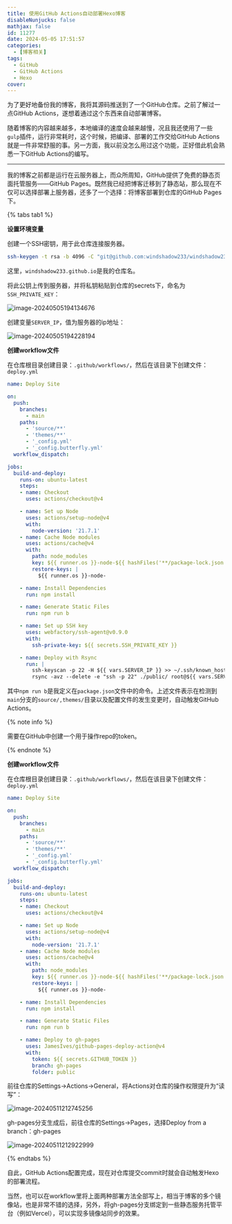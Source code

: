 ```yaml
---
title: 使用GitHub Actions自动部署Hexo博客
disableNunjucks: false
mathjax: false
id: 11277
date: 2024-05-05 17:51:57
categories:
  - [博客相关]
tags:
  - GitHub
  - GitHub Actions
  - Hexo
cover:
---
```


为了更好地备份我的博客，我将其源码推送到了一个GitHub仓库。之前了解过一点GitHub Actions，遂想着通过这个东西来自动部署博客。

随着博客的内容越来越多，本地编译的速度会越来越慢，况且我还使用了一些`gulp`插件，运行非常耗时，这个时候，把编译、部署的工作交给GitHub Actions就是一件非常舒服的事。另一方面，我以前没怎么用过这个功能，正好借此机会熟悉一下GitHub Actions的编写。

---

我的博客之前都是运行在云服务器上，而众所周知，GitHub提供了免费的静态页面托管服务——GitHub Pages。既然我已经把博客迁移到了静态站，那么现在不仅可以选择部署上服务器，还多了一个选择：将博客部署到仓库的GitHub Pages下。

{% tabs tab1 %}

<!-- tab 部署到云服务器 -->

**设置环境变量**

创建一个SSH密钥，用于此仓库连接服务器。

```bash
ssh-keygen -t rsa -b 4096 -C "git@github.com:windshadow233/windshadow233.github.io.git"
```

这里，`windshadow233.github.io`是我的仓库名。

将此公钥上传到服务器，并将私钥粘贴到仓库的secrets下，命名为`SSH_PRIVATE_KEY`：

![image-20240505194134676](https://fastly.jsdelivr.net/gh/windshadow233/BlogStorage@files/png/5ad4b9aae071cf3ea297ddc88713fd76.png)

创建变量`SERVER_IP`，值为服务器的ip地址：

![image-20240505194228194](https://fastly.jsdelivr.net/gh/windshadow233/BlogStorage@files/png/3f3d7454c0b67a312900b0610169c95c.png)

**创建workflow文件**

在仓库根目录创建目录：`.github/workflows/`，然后在该目录下创建文件：`deploy.yml`

```yaml
name: Deploy Site

on:
  push:
    branches:
      - main
    paths:
      - 'source/**'
      - 'themes/**'
      - '_config.yml'
      - '_config.butterfly.yml'
  workflow_dispatch:

jobs:
  build-and-deploy:
    runs-on: ubuntu-latest
    steps:
    - name: Checkout
      uses: actions/checkout@v4

    - name: Set up Node
      uses: actions/setup-node@v4
      with:
        node-version: '21.7.1'
    - name: Cache Node modules
      uses: actions/cache@v4
      with:
        path: node_modules
        key: ${{ runner.os }}-node-${{ hashFiles('**/package-lock.json') }}
        restore-keys: |
          ${{ runner.os }}-node-

    - name: Install Dependencies
      run: npm install

    - name: Generate Static Files
      run: npm run b

    - name: Set up SSH key
      uses: webfactory/ssh-agent@v0.9.0
      with:
        ssh-private-key: ${{ secrets.SSH_PRIVATE_KEY }}

    - name: Deploy with Rsync
      run: |
        ssh-keyscan -p 22 -H ${{ vars.SERVER_IP }} >> ~/.ssh/known_hosts
        rsync -avz --delete -e "ssh -p 22" ./public/ root@${{ vars.SERVER_IP }}:/var/www/blog/
```

其中`npm run b`是我定义在`package.json`文件中的命令。上述文件表示在检测到`main`分支的`source/,themes/`目录以及配置文件的发生变更时，自动触发GitHub Actions。

<!-- endtab -->

<!-- tab 部署到GitHub Pages -->

{% note info %}

需要在GitHub中创建一个用于操作repo的token。

{% endnote %}

**创建workflow文件**

在仓库根目录创建目录：`.github/workflows/`，然后在该目录下创建文件：`deploy.yml`

```yaml
name: Deploy Site

on:
  push:
    branches:
      - main
    paths:
      - 'source/**'
      - 'themes/**'
      - '_config.yml'
      - '_config.butterfly.yml'
  workflow_dispatch:

jobs:
  build-and-deploy:
    runs-on: ubuntu-latest
    steps:
    - name: Checkout
      uses: actions/checkout@v4

    - name: Set up Node
      uses: actions/setup-node@v4
      with:
        node-version: '21.7.1'
    - name: Cache Node modules
      uses: actions/cache@v4
      with:
        path: node_modules
        key: ${{ runner.os }}-node-${{ hashFiles('**/package-lock.json') }}
        restore-keys: |
          ${{ runner.os }}-node-

    - name: Install Dependencies
      run: npm install

    - name: Generate Static Files
      run: npm run b

    - name: Deploy to gh-pages
      uses: JamesIves/github-pages-deploy-action@v4
      with:
        token: ${{ secrets.GITHUB_TOKEN }}
        branch: gh-pages
        folder: public
```

前往仓库的Settings->Actions->General，将Actions对仓库的操作权限提升为“读写”：

![image-20240511212745256](https://fastly.jsdelivr.net/gh/windshadow233/BlogStorage@files/png/1c8afeb2c1182591a1387f9e8037fe2d.png)

gh-pages分支生成后，前往仓库的Settings->Pages，选择Deploy from a branch：gh-pages

![image-20240511212922999](https://fastly.jsdelivr.net/gh/windshadow233/BlogStorage@files/png/0613199a3fd57618c142deb5d26ae671.png)

<!-- endtab -->

{% endtabs %}

自此，GitHub Actions配置完成，现在对仓库提交commit时就会自动触发Hexo的部署流程。

当然，也可以在workflow里将上面两种部署方法全部写上，相当于博客的多个镜像站，也是非常不错的选择，另外，将gh-pages分支绑定到一些静态服务托管平台（例如Vercel），可以实现多镜像站同步的效果。
